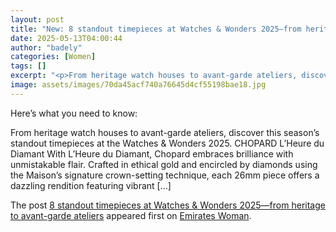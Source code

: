 ```yaml
---
layout: post
title: "New: 8 standout timepieces at Watches & Wonders 2025—from heritage to avant-garde ateliers"
date: 2025-05-13T04:00:44
author: "badely"
categories: [Women]
tags: []
excerpt: "<p>From heritage watch houses to avant-garde ateliers, discover this season’s standout timepieces at the Watches &#38; Wonders 2025. CHOPARD L’Heure d"
image: assets/images/70da45acf740a76645d4cf55198bae18.jpg
---
```


Here’s what you need to know: <p>From heritage watch houses to avant-garde ateliers, discover this season’s standout timepieces at the Watches &#38; Wonders 2025. CHOPARD L’Heure du Diamant With L’Heure du Diamant, Chopard embraces brilliance with unmistakable flair. Crafted in ethical gold and encircled by diamonds using the Maison’s signature crown-setting technique, each 26mm piece offers a dazzling rendition featuring vibrant [&#8230;]</p>
<p>The post <a href="https://emirateswoman.com/8-standout-timepieces-at-watches-wonders-2025-from-heritage-to-avant-garde-ateliers/" rel="nofollow">8 standout timepieces at Watches &#038; Wonders 2025—from heritage to avant-garde ateliers</a> appeared first on <a href="https://emirateswoman.com" rel="nofollow">Emirates Woman</a>.</p>

